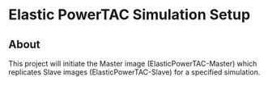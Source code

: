 # Elastic PowerTAC Simulation Setup
## About
This project will initiate the Master image (ElasticPowerTAC-Master) which replicates Slave images (ElasticPowerTAC-Slave) for a specified simulation.

